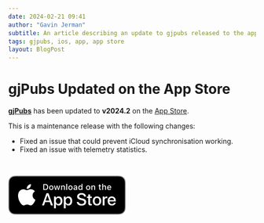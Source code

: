 ```yaml
---
date: 2024-02-21 09:41
author: "Gavin Jerman"
subtitle: An article describing an update to gjpubs released to the app store.
tags: gjpubs, ios, app, app store
layout: BlogPost
---
```


# gjPubs Updated on the App Store

[**gjPubs**](/projects/gjPubs) has been updated to **v2024.2** on the [App Store](https://apps.apple.com/gb/app/gjpubs/id6475642254?platform=iphone).

This is a maintenance release with the following changes:
- Fixed an issue that could prevent iCloud synchronisation working.
- Fixed an issue with telemetry statistics.
<br>

[![download](/images/Download_on_the_App_Store_Badge_US-UK_RGB_blk_092917.svg)](https://apps.apple.com/gb/app/gjpubs/id6475642254?platform=iphone)
